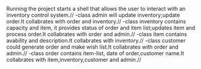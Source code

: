 Running the project starts a shell that allows the user to interact with an inventory control system.//
-class admin will update inventory;update order.It collabrates with order and inventory.//
-class inventory contains capacity and item, it provides status of order and item list;updates item and process order.It collabrates with order and admin.//
-class item contains avability and description.It collabrates with inventory.//
-class customer could generate order and make wish list.It collabrates with order and admin.//
-class order contains item-list, date of order,customer name.It collabrates with item,inventory,customer and admin.//
